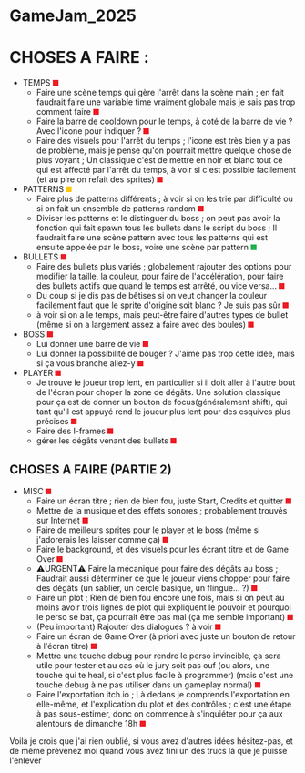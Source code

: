 # GameJam_2025

# CHOSES A FAIRE : 
- TEMPS ![](status_colour/status_not_done.png)
  - Faire une scène temps qui gère l'arrêt dans la scène main ; en fait faudrait faire une variable time vraiment globale mais je sais pas trop comment faire ![](status_colour/status_not_done.png)
  - Faire la barre de cooldown pour le temps, à coté de la barre de vie ? Avec l'icone pour indiquer ? ![](status_colour/status_not_done.png)
  - Faire des visuels pour l'arrêt du temps ; l'icone est très bien y'a pas de problème, mais je pense qu'on pourrait mettre quelque chose de plus voyant ; Un classique c'est de mettre en noir et blanc tout ce qui est affecté par l'arrêt du temps, à voir si c'est possible facilement (et au pire on refait des sprites) ![](status_colour/status_not_done.png)
- PATTERNS ![](status_colour/status_in_progress.png)
  - Faire plus de patterns différents ; à voir si on les trie par difficulté ou si on fait un ensemble de patterns random ![](status_colour/status_not_done.png)
  - Diviser les patterns et le distinguer du boss ; on peut pas avoir la fonction qui fait spawn tous les bullets dans le script du boss ; Il faudrait faire une scène pattern avec tous les patterns qui est ensuite appelée par le boss, voire une scène par pattern ![](status_colour/status_done.png) 
- BULLETS ![](status_colour/status_not_done.png)
  - Faire des bullets plus variés ; globalement rajouter des options pour modifier la taille, la couleur, pour faire de l'accélération, pour faire des bullets actifs que quand le temps est arrêté, ou vice versa... ![](status_colour/status_not_done.png)
  - Du coup si je dis pas de bêtises si on veut changer la couleur facilement faut que le sprite d'origine soit blanc ? Je suis pas sûr ![](status_colour/status_not_done.png)
  - à voir si on a le temps, mais peut-être faire d'autres types de bullet (même si on a largement assez à faire avec des boules) ![](status_colour/status_not_done.png)
- BOSS ![](status_colour/status_not_done.png)
  - Lui donner une barre de vie ![](status_colour/status_not_done.png)
  - Lui donner la possibilité de bouger ? J'aime pas trop cette idée, mais si ça vous branche allez-y ![](status_colour/status_not_done.png)
- PLAYER ![](status_colour/status_not_done.png)
  - Je trouve le joueur trop lent, en particulier si il doit aller à l'autre bout de l'écran pour choper la zone de dégâts. Une solution classique pour ça est de donner un bouton de focus(généralement shift), qui tant qu'il est appuyé rend le joueur plus lent pour des esquives plus précises ![](status_colour/status_not_done.png)
  - Faire des I-frames ![](status_colour/status_not_done.png)
  - gérer les dégâts venant des bullets ![](status_colour/status_not_done.png)
## CHOSES A FAIRE (PARTIE 2)
- MISC ![](status_colour/status_not_done.png)
  - Faire un écran titre ; rien de bien fou, juste Start, Credits et quitter ![](status_colour/status_not_done.png)
  - Mettre de la musique et des effets sonores ; probablement trouvés sur Internet ![](status_colour/status_not_done.png)
  - Faire de meilleurs sprites pour le player et le boss (même si j'adorerais les laisser comme ça) ![](status_colour/status_not_done.png)
  - Faire le background, et des visuels pour les écrant titre et de Game Over ![](status_colour/status_not_done.png)
  - ⚠️URGENT⚠️ Faire la mécanique pour faire des dégâts au boss ; Faudrait aussi déterminer ce que le joueur viens chopper pour faire des dégâts (un sablier, un cercle basique, un flingue... ?) ![](status_colour/status_not_done.png)
  - Faire un plot ; Rien de bien fou encore une fois, mais si on peut au moins avoir trois lignes de plot qui expliquent le pouvoir et pourquoi le perso se bat, ça pourrait être pas mal (ça me semble important) ![](status_colour/status_not_done.png)
  - (Peu important) Rajouter des dialogues ? à voir ![](status_colour/status_not_done.png)
  - Faire un écran de Game Over (à priori avec juste un bouton de retour à l'écran titre) ![](status_colour/status_not_done.png)
  - Mettre une touche debug pour rendre le perso invincible, ça sera utile pour tester et au cas où le jury soit pas ouf (ou alors, une touche qui te heal, si c'est plus facile à programmer) (mais c'est une touche debug à ne pas utiliser dans un gameplay normal) ![](status_colour/status_not_done.png)
  - Faire l'exportation itch.io ; Là dedans je comprends l'exportation en elle-même, et l'explication du plot et des contrôles ; c'est une étape à pas sous-estimer, donc on commence à s'inquiéter pour ça aux alentours de dimanche 18h ![](status_colour/status_not_done.png)

Voilà je crois que j'ai rien oublié, si vous avez d'autres idées hésitez-pas, et de même prévenez moi quand vous avez fini un des trucs là que je puisse l'enlever